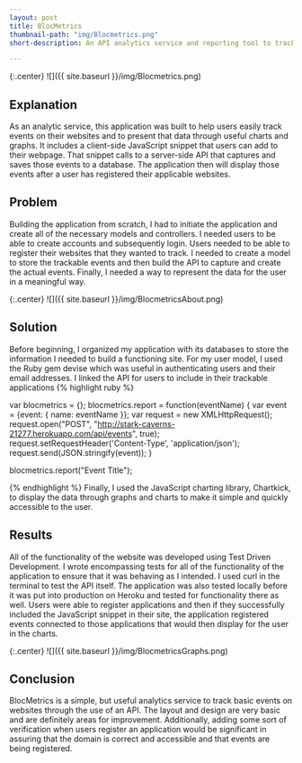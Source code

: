 ```yaml
---
layout: post
title: BlocMetrics
thumbnail-path: "img/Blocmetrics.png"
short-description: An API analytics service and reporting tool to track user activity

---
```


{:.center}
![]({{ site.baseurl }}/img/Blocmetrics.png)

## Explanation

As an analytic service, this application was built to help users easily track events on their websites and to present that data through useful charts and graphs. It includes a client-side JavaScript snippet that users can add to their webpage. That snippet calls to a server-side API that captures and saves those events to a database. The application then will display those events after a user has registered their applicable websites.

## Problem

Building the application from scratch, I had to initiate the application and create all of the necessary models and controllers. I needed users to be able to create accounts and subsequently login. Users needed to be able to register their websites that they wanted to track. I needed to create a model to store the trackable events and then build the API to capture and create the actual events. Finally, I needed a way to represent the data for the user in a meaningful way.

{:.center}
![]({{ site.baseurl }}/img/BlocmetricsAbout.png)

## Solution

Before beginning, I organized my application with its databases to store the information I needed to build a functioning site. For my user model, I used the Ruby gem devise which was useful in authenticating users and their email addresses. I linked the API for users to include in their trackable applications
{% highlight ruby %}

var blocmetrics = {};
  blocmetrics.report = function(eventName) {
   var event = {event: { name: eventName }};
   var request = new XMLHttpRequest();
   request.open("POST", "http://stark-caverns-21277.herokuapp.com/api/events", true);
   request.setRequestHeader('Content-Type', 'application/json');
   request.send(JSON.stringify(event));
 }

 blocmetrics.report("Event Title");

{% endhighlight %}
Finally, I used the JavaScript charting library, Chartkick, to display the data through graphs and charts to make it simple and quickly accessible to the user.


## Results

All of the functionality of the website was developed using Test Driven Development. I wrote encompassing tests for all of the functionality of the application to ensure that it was behaving as I intended. I used curl in the terminal to test the API itself. The application was also tested locally before it was put into production on Heroku and tested for functionality there as well. Users were able to register applications and then if they successfully included the JavaScript snippet in their site, the application registered events connected to those applications that would then display for the user in the charts.

{:.center}
![]({{ site.baseurl }}/img/BlocmetricsGraphs.png)


## Conclusion

BlocMetrics is a simple, but useful analytics service to track basic events on websites through the use of an API. The layout and design are very basic and are definitely areas for improvement. Additionally, adding some sort of verification when users register an application would be significant in assuring that the domain is correct and accessible and that events are being registered.
